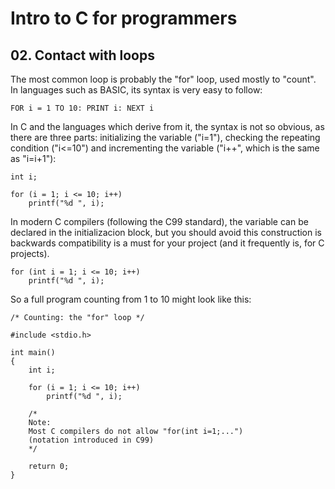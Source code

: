 # Intro to C for programmers

## 02. Contact with loops

The most common loop is probably the "for" loop, used mostly to "count". In languages such as BASIC, its syntax is very easy to follow:

```
FOR i = 1 TO 10: PRINT i: NEXT i
```

In C and the languages which derive from it, the syntax is not so obvious, as there are three parts: initializing the variable ("i=1"), checking the repeating condition ("i<=10") and incrementing the variable ("i++", which is the same as "i=i+1"):

```
int i;

for (i = 1; i <= 10; i++)
    printf("%d ", i);
```

In modern C compilers (following the C99 standard), the variable can be declared in the initializacion block, but you should avoid this construction is backwards compatibility is a must for your project (and it frequently is, for C projects).

```
for (int i = 1; i <= 10; i++)
    printf("%d ", i);
```

So a full program counting from 1 to 10 might look like this:

```
/* Counting: the "for" loop */

#include <stdio.h>

int main()
{
    int i;

    for (i = 1; i <= 10; i++)
        printf("%d ", i);
    
    /* 
    Note:
    Most C compilers do not allow "for(int i=1;...")
    (notation introduced in C99)
    */

    return 0;
}
```
